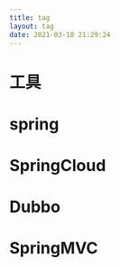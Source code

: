 ```yaml
---
title: tag
layout: tag
date: 2021-03-18 21:29:24
---
```

# 工具
# spring
# SpringCloud
# Dubbo
# SpringMVC
